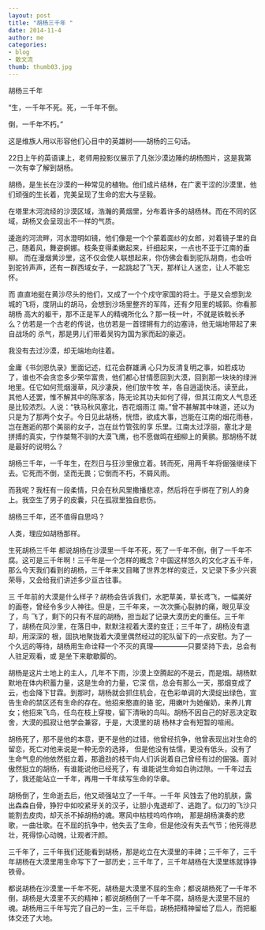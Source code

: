 ```yaml
---
layout: post
title: "胡杨三千年 "
date: 2014-11-4
author: me
categories:
- blog
- 散文流
thumb: thumb03.jpg
---
```


胡杨三千年 

“生，一千年不死。死，一千年不倒。

倒，一千年不朽。”


这是维族人用以形容他们心目中的英雄树——胡杨的三句话。

22日上午的英语课上，老师用投影仪展示了几张沙漠边陲的胡杨图片，这是我第一次有幸了解到胡杨。

胡杨，是生长在沙漠的一种常见的植物。他们成片结林，在广袤干涩的沙漠里，他们顽强的生长着，完美呈现了生命的宏大与坚毅。

在塔里木河流经的沙漠区域，浩瀚的黄烟里，分布着许多的胡杨林。而在不同的区域，胡杨又会呈现出不一样的气质。

逶迤的河流畔，河水澄明如镜，他们像是一个个蒙着面纱的女郎，对着镜子里的自己，随着风，舞姿婀娜。枝条变得柔嫩起来，纤细起来，一点也不亚于江南的垂柳。 而在漫烟黄沙里，这不仅会使人联想起来，你仿佛会看到驼队胡商，也会听到驼铃声声，还有一群西域女子，一起跳起了飞天，那样让人迷恋，让人不能忘怀。

而 直直地挺在黄沙尽头的他们，又成了一个个戍守家国的将士。于是又会想到龙城的飞将，度阴山的胡马，会想到沙场里整齐的军阵，还有夕阳里的城郭。你看那胡杨 高大的躯干，那不正是军人的精魂所化么？那一枝一叶，不就是铁戟长矛么？仿若是一个古老的传说，也仿若是一首铿锵有力的边塞诗，他无端地带起了来自战场的 杀气，那是男儿们带着吴钩为国为家而起的豪迈。

我没有去过沙漠，却无端地向往着。

金庸《书剑恩仇录》里面记述，红花会群雄满 心只为反清复明之事，如若成功了，谁也不会贪恋多少荣华富贵，他们都心甘情愿回到大漠，回到那一块块的绿洲地里。任它如何荒烟漫草，风沙凄戾，他们放牛牧 羊，各自逍遥快活。读至此，其他人还罢，惟不解其中的陈家洛，陈无论其功夫如何了得，但其江南文人气息还是比较浓烈。人说：“铁马秋风塞北，杏花烟雨江 南。”曾不甚解其中味道，还以为只是为了那两个女子。今日见此胡杨，恍悟，欲成大事，岂能在江南的烟花雨巷，岂在邂逅的那个美丽的女子，岂在丝竹管弦的享 乐里。江南太过浮丽，塞北才是拼搏的真实，宁作桀骜不驯的大漠飞鹰，也不愿做鸣在细柳上的黄鹂。那胡杨不就是最好的说明么？

胡杨三千年，一千年生，在烈日与狂沙里傲立着。转而死，用两千年将倔强继续下去。它死而不倒，坚而无畏；它倒而不朽，不屑风雨。

而我呢？我枉有一段柔情，只会在秋风里撒播悲凉，然后将在乎绑在了别人的身上。我空生了男子的皮囊，只在孤寂里独自悲伤。

胡杨三千年，还不值得自思吗？

人类，理应如胡杨那样。

生死胡杨三千年
都说胡杨在沙漠里一千年不死，死了一千年不倒，倒了一千年不腐。这可是三千年啊！三千年是一个怎样的概念？中国这样悠久的文化才五千年，那么今天我们看到的胡杨，三千年来又目睹了世界怎样的变迁，又记录下多少兴衰荣辱，又会给我们讲述多少亘古往事。

三 千年前的大漠是什么样子？胡杨会告诉我们，水肥草美，草长鸢飞，一幅美好的画卷，曾经令多少人神往。但是，三千年来，一次次撕心裂肺的痛，眼见草没了，鸟 飞了，剩下的只有不屈的胡杨，担当起了记录大漠历史的重任。三千年了，胡杨在风沙里，在落日中，默默注视着大漠的变迁；三千年了，胡杨没有退却，用深深的 根，固执地聚拢着大漠里偶然经过的驼队留下的一点安慰。为了一个久远的等待，胡杨用生命诠释一个不灭的真理—————只要坚持下去，总会有人驻足观看，或 是坐下来歇歇脚的。

胡杨是这片土地上的主人，几年不下雨，沙漠上空腾起的不是云，而是烟。胡杨默默地在体内积蓄力量，这是生命的力量，它深 信，总会有那么一天，那烟变成了云，也会降下甘霖。到那时，胡杨就会抓住机会，在色彩单调的大漠绽出绿色，宣告生命的禁区还有生命的存在。他招来憨直的骆 驼，用嫩叶为她催奶，来养儿育女；他招来飞鸟，任鸟在枝上穿梭，留下清啾的鸟叫。胡杨不因自己的好恶决定取舍，大漠的孤寂让他学会兼容，于是，大漠里的胡 杨林才会有短暂的喧闹。

胡杨死了，那不是他的本意，更不是他的过错，他曾经抗争，他曾表现出对生命的留恋，死亡对他来说是一种无奈的选择， 但是他没有怯懦，更没有低头，没有了生命气息的他依然挺立着，那遒劲的枝干向人们诉说着自己曾经有过的倔强。面对傲然挺立的胡杨，有谁能说他已经死了，有 谁能说生命如白驹过隙。一千年过去了，我还能站立一千年，再用一千年续写生命的华章。

胡杨倒了，生命逝去后，他又顽强站立了一千年。一千年 风蚀去了他的肌肤，露出森森白骨，狰狞中如咬紧牙关的汉子，让胆小鬼退却了、逃跑了。似刀的飞沙只能割去皮肉，却灭杀不掉胡杨的魂。寒风中枯枝呜呜作响， 那是胡杨演奏的悲歌，一曲壮歌。在不屈的抗争中，他失去了生命，但是他没有失去气节；他死得悲壮，死得惊心动魄，让观者汗颜。

三千年了，三千年我们还能看到胡杨，那是屹立在大漠里的丰碑；三千年了，三千年胡杨在大漠里用生命写下了一部历史；三千年了，三千年胡杨在大漠里练就铮铮铁骨。

都说胡杨在沙漠里一千年不死，胡杨是大漠里不屈的生命；都说胡杨死了一千年不倒，胡杨是大漠里不灭的精神；都说胡杨倒了一千年不腐，胡杨是大漠里不屈的魂。胡杨用三千年写完了自己的一生，三千年后，胡杨把精神留给了后人，而把躯体交还了大地。